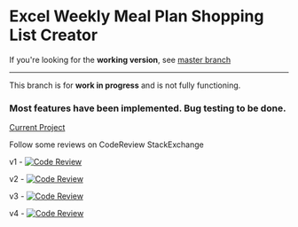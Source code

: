 # Excel Weekly Meal Plan Shopping List Creator

If you're looking for the **working version**, see [master branch](https://github.com/RaymondWise/Excel-Weekly-Meal-Plan-Shopping-List-Generator/tree/master)

--------------

This branch is for **work in progress** and is not fully functioning.

### Most features have been implemented. Bug testing to be done. 

[Current Project](https://github.com/RaymondWise/Excel-Weekly-Meal-Plan-Shopping-List-Generator/projects/1)

Follow some reviews on CodeReview StackExchange

v1 - [![Code Review](http://www.zomis.net/codereview/shield/?qid=117529)](https://codereview.stackexchange.com/q/117529/75587)

v2 - [![Code Review](http://www.zomis.net/codereview/shield/?qid=186775)](http://codereview.stackexchange.com/q/186775/75587)

v3 - [![Code Review](http://www.zomis.net/codereview/shield/?qid=186874)](http://codereview.stackexchange.com/q/186874/75587)

v4 - [![Code Review](http://www.zomis.net/codereview/shield/?qid=194791)](http://codereview.stackexchange.com/q/194791/75587)


